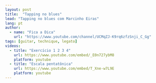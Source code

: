 ```yaml
---
layout: post
title:  "Tapping no blues"
lead: "Tapping no blues com Marcinho Eiras"
lang: pt
author:
  - name: "Fica a Dica"
    url: "https://www.youtube.com/channel/UCMqZJ-K9rq6zfzSnji_C_Gg"
tags: [guitar, technique, legato]
videos:
  - title: "Exercício 1 2 3 4"
    url: https://www.youtube.com/embed/_E0n727ybM8
    platform: youtube
  - title: "Escala pentatônica"
    url: https://www.youtube.com/embed/T_Xne-w7L9E
    platform: youtube
---
```


